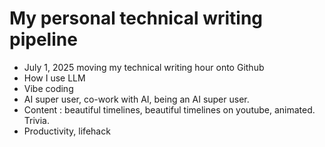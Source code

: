 # My personal technical writing pipeline
- July 1, 2025 moving my technical writing hour onto Github
- How I use LLM
- Vibe coding
- AI super user, co-work with AI, being an AI super user.
- Content : beautiful timelines, beautiful timelines on youtube, animated. Trivia.
- Productivity, lifehack 
